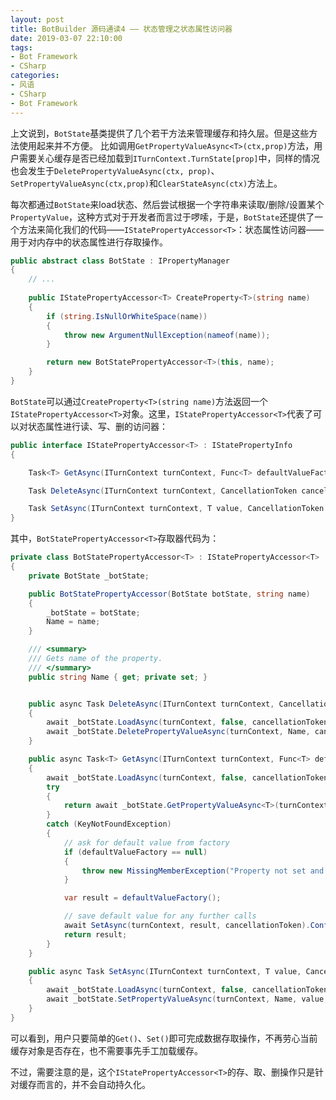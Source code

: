 ```yaml
---
layout: post
title: BotBuilder 源码通读4 —— 状态管理之状态属性访问器
date: 2019-03-07 22:10:00
tags:
- Bot Framework
- CSharp
categories:
- 风语
- CSharp
- Bot Framework
---
```



上文说到，`BotState`基类提供了几个若干方法来管理缓存和持久层。但是这些方法使用起来并不方便。
比如调用`GetPropertyValueAsync<T>(ctx,prop)`方法，用户需要关心缓存是否已经加载到`ITurnContext.TurnState[prop]`中，同样的情况也会发生于`DeletePropertyValueAsync(ctx, prop)`、`SetPropertyValueAsync(ctx,prop)`和`ClearStateAsync(ctx)`方法上。

每次都通过`BotState`来load状态、然后尝试根据一个字符串来读取/删除/设置某个`PropertyValue`，这种方式对于开发者而言过于啰嗦，于是，`BotState`还提供了一个方法来简化我们的代码——`IStatePropertyAccessor<T>`：状态属性访问器——用于对内存中的状态属性进行存取操作。
```csharp
public abstract class BotState : IPropertyManager
{
    // ...
    
    public IStatePropertyAccessor<T> CreateProperty<T>(string name)
    {
        if (string.IsNullOrWhiteSpace(name))
        {
            throw new ArgumentNullException(nameof(name));
        }

        return new BotStatePropertyAccessor<T>(this, name);
    }
}
```
`BotState`可以通过`CreateProperty<T>(string name)`方法返回一个`IStatePropertyAccessor<T>`对象。这里，`IStatePropertyAccessor<T>`代表了可以对状态属性进行读、写、删的访问器：<!-- more -->
```csharp
public interface IStatePropertyAccessor<T> : IStatePropertyInfo
{

    Task<T> GetAsync(ITurnContext turnContext, Func<T> defaultValueFactory = null, CancellationToken cancellationToken = default(CancellationToken));

    Task DeleteAsync(ITurnContext turnContext, CancellationToken cancellationToken = default(CancellationToken));

    Task SetAsync(ITurnContext turnContext, T value, CancellationToken cancellationToken = default(CancellationToken));
}
```

其中，`BotStatePropertyAccessor<T>`存取器代码为：
```csharp
private class BotStatePropertyAccessor<T> : IStatePropertyAccessor<T>
{
    private BotState _botState;

    public BotStatePropertyAccessor(BotState botState, string name)
    {
        _botState = botState;
        Name = name;
    }

    /// <summary>
    /// Gets name of the property.
    /// </summary>
    public string Name { get; private set; }


    public async Task DeleteAsync(ITurnContext turnContext, CancellationToken cancellationToken)
    {
        await _botState.LoadAsync(turnContext, false, cancellationToken).ConfigureAwait(false);
        await _botState.DeletePropertyValueAsync(turnContext, Name, cancellationToken).ConfigureAwait(false);
    }

    public async Task<T> GetAsync(ITurnContext turnContext, Func<T> defaultValueFactory, CancellationToken cancellationToken)
    {
        await _botState.LoadAsync(turnContext, false, cancellationToken).ConfigureAwait(false);
        try
        {
            return await _botState.GetPropertyValueAsync<T>(turnContext, Name, cancellationToken).ConfigureAwait(false);
        }
        catch (KeyNotFoundException)
        {
            // ask for default value from factory
            if (defaultValueFactory == null)
            {
                throw new MissingMemberException("Property not set and no default provided.");
            }

            var result = defaultValueFactory();

            // save default value for any further calls
            await SetAsync(turnContext, result, cancellationToken).ConfigureAwait(false);
            return result;
        }
    }

    public async Task SetAsync(ITurnContext turnContext, T value, CancellationToken cancellationToken)
    {
        await _botState.LoadAsync(turnContext, false, cancellationToken).ConfigureAwait(false);
        await _botState.SetPropertyValueAsync(turnContext, Name, value, cancellationToken).ConfigureAwait(false);
    }
}

```

可以看到，用户只要简单的`Get()`、`Set()`即可完成数据存取操作，不再劳心当前缓存对象是否存在，也不需要事先手工加载缓存。

不过，需要注意的是，这个`IStatePropertyAccessor<T>`的存、取、删操作只是针对缓存而言的，并不会自动持久化。
